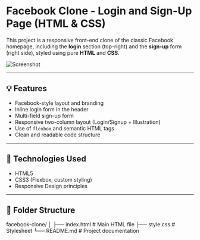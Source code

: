 # Facebook Clone - Login and Sign-Up Page (HTML & CSS)

This project is a responsive front-end clone of the classic Facebook homepage, including the **login** section (top-right) and the **sign-up** form (right side), styled using pure **HTML** and **CSS**.

![Screenshot](./screenshot.png) <!-- Replace with actual path if needed -->

---

## 💡 Features

- Facebook-style layout and branding
- Inline login form in the header
- Multi-field sign-up form
- Responsive two-column layout (Login/Signup + Illustration)
- Use of `flexbox` and semantic HTML tags
- Clean and readable code structure

---

## 🔧 Technologies Used

- HTML5
- CSS3 (Flexbox, custom styling)
- Responsive Design principles

---

## 📂 Folder Structure

facebook-clone/
│
├── index.html # Main HTML file
├── style.css # Stylesheet
└── README.md # Project documentation
